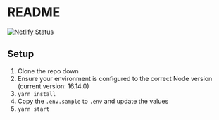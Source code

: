 # README

[![Netlify Status](https://api.netlify.com/api/v1/badges/c4bea1c8-c6c0-41a2-950f-56768c25152e/deploy-status)](https://app.netlify.com/sites/filmsnark/deploys)

## Setup

1. Clone the repo down
2. Ensure your environment is configured to the correct Node version (current version: 16.14.0)
3. `yarn install`
4. Copy the `.env.sample` to `.env` and update the values
5. `yarn start`
